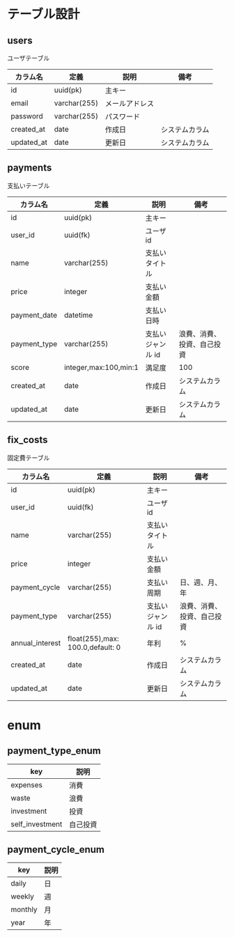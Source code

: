 # テーブル設計

## users

ユーザテーブル

| カラム名   | 定義         | 説明           | 備考           |
| ---------- | ------------ | -------------- | -------------- |
| id         | uuid(pk)     | 主キー         |
| email      | varchar(255) | メールアドレス |                |
| password   | varchar(255) | パスワード     |
| created_at | date         | 作成日         | システムカラム |
| updated_at | date         | 更新日         | システムカラム |

## payments

支払いテーブル

| カラム名     | 定義                  | 説明              | 備考                       |
| ------------ | --------------------- | ----------------- | -------------------------- |
| id           | uuid(pk)              | 主キー            |
| user_id      | uuid(fk)              | ユーザ id         |
| name         | varchar(255)          | 支払いタイトル    |
| price        | integer               | 支払い金額        |
| payment_date | datetime              | 支払い日時        |
| payment_type | varchar(255)          | 支払いジャンル id | 浪費、消費、投資、自己投資 |
| score        | integer,max:100,min:1 | 満足度            | 100                        |
| created_at   | date                  | 作成日            | システムカラム             |
| updated_at   | date                  | 更新日            | システムカラム             |

## fix_costs

固定費テーブル

| カラム名        | 定義                             | 説明              | 備考                       |
| --------------- | -------------------------------- | ----------------- | -------------------------- |
| id              | uuid(pk)                         | 主キー            |
| user_id         | uuid(fk)                         | ユーザ id         |
| name            | varchar(255)                     | 支払いタイトル    |
| price           | integer                          | 支払い金額        |
| payment_cycle   | varchar(255)                     | 支払い周期        | 日、週、月、年             |
| payment_type    | varchar(255)                     | 支払いジャンル id | 浪費、消費、投資、自己投資 |
| annual_interest | float(255),max: 100.0,default: 0 | 年利              | %                          |
| created_at      | date                             | 作成日            | システムカラム             |
| updated_at      | date                             | 更新日            | システムカラム             |

# enum

## payment_type_enum

| key             | 説明     |
| --------------- | -------- |
| expenses        | 消費     |
| waste           | 浪費     |
| investment      | 投資     |
| self_investment | 自己投資 |

## payment_cycle_enum

| key     | 説明 |
| ------- | ---- |
| daily   | 日   |
| weekly  | 週   |
| monthly | 月   |
| year    | 年   |
